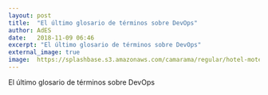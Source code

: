 ```yaml
---
layout: post
title:  "El último glosario de términos sobre DevOps"
author: AdES
date:   2018-11-09 06:46
excerpt: "El último glosario de términos sobre DevOps"
external_image: true
image:  https://splashbase.s3.amazonaws.com/camarama/regular/hotel-motel-usa-street-free-life-live-sun-summer-dawn-gras-green.jpg
---
```

El último glosario de términos sobre DevOps